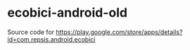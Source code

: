 ecobici-android-old
===================

Source code for https://play.google.com/store/apps/details?id=com.repsis.android.ecobici


